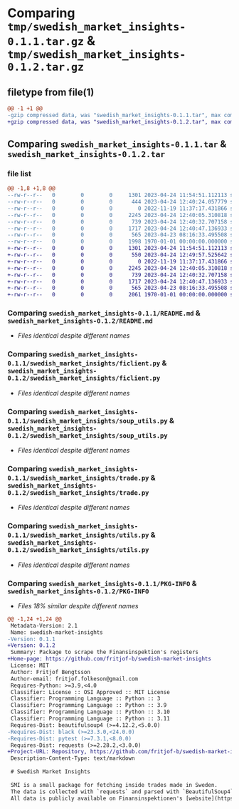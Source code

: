 # Comparing `tmp/swedish_market_insights-0.1.1.tar.gz` & `tmp/swedish_market_insights-0.1.2.tar.gz`

## filetype from file(1)

```diff
@@ -1 +1 @@
-gzip compressed data, was "swedish_market_insights-0.1.1.tar", max compression
+gzip compressed data, was "swedish_market_insights-0.1.2.tar", max compression
```

## Comparing `swedish_market_insights-0.1.1.tar` & `swedish_market_insights-0.1.2.tar`

### file list

```diff
@@ -1,8 +1,8 @@
--rw-r--r--   0        0        0     1301 2023-04-24 11:54:51.112113 swedish_market_insights-0.1.1/README.md
--rw-r--r--   0        0        0      444 2023-04-24 12:40:24.057779 swedish_market_insights-0.1.1/pyproject.toml
--rw-r--r--   0        0        0        0 2022-11-19 11:37:17.431866 swedish_market_insights-0.1.1/swedish_market_insights/__init__.py
--rw-r--r--   0        0        0     2245 2023-04-24 12:40:05.310818 swedish_market_insights-0.1.1/swedish_market_insights/ficlient.py
--rw-r--r--   0        0        0      739 2023-04-24 12:40:32.707158 swedish_market_insights-0.1.1/swedish_market_insights/soup_utils.py
--rw-r--r--   0        0        0     1717 2023-04-24 12:40:47.136933 swedish_market_insights-0.1.1/swedish_market_insights/trade.py
--rw-r--r--   0        0        0      565 2023-04-23 08:16:33.495508 swedish_market_insights-0.1.1/swedish_market_insights/utils.py
--rw-r--r--   0        0        0     1998 1970-01-01 00:00:00.000000 swedish_market_insights-0.1.1/PKG-INFO
+-rw-r--r--   0        0        0     1301 2023-04-24 11:54:51.112113 swedish_market_insights-0.1.2/README.md
+-rw-r--r--   0        0        0      550 2023-04-24 12:49:57.525642 swedish_market_insights-0.1.2/pyproject.toml
+-rw-r--r--   0        0        0        0 2022-11-19 11:37:17.431866 swedish_market_insights-0.1.2/swedish_market_insights/__init__.py
+-rw-r--r--   0        0        0     2245 2023-04-24 12:40:05.310818 swedish_market_insights-0.1.2/swedish_market_insights/ficlient.py
+-rw-r--r--   0        0        0      739 2023-04-24 12:40:32.707158 swedish_market_insights-0.1.2/swedish_market_insights/soup_utils.py
+-rw-r--r--   0        0        0     1717 2023-04-24 12:40:47.136933 swedish_market_insights-0.1.2/swedish_market_insights/trade.py
+-rw-r--r--   0        0        0      565 2023-04-23 08:16:33.495508 swedish_market_insights-0.1.2/swedish_market_insights/utils.py
+-rw-r--r--   0        0        0     2061 1970-01-01 00:00:00.000000 swedish_market_insights-0.1.2/PKG-INFO
```

### Comparing `swedish_market_insights-0.1.1/README.md` & `swedish_market_insights-0.1.2/README.md`

 * *Files identical despite different names*

### Comparing `swedish_market_insights-0.1.1/swedish_market_insights/ficlient.py` & `swedish_market_insights-0.1.2/swedish_market_insights/ficlient.py`

 * *Files identical despite different names*

### Comparing `swedish_market_insights-0.1.1/swedish_market_insights/soup_utils.py` & `swedish_market_insights-0.1.2/swedish_market_insights/soup_utils.py`

 * *Files identical despite different names*

### Comparing `swedish_market_insights-0.1.1/swedish_market_insights/trade.py` & `swedish_market_insights-0.1.2/swedish_market_insights/trade.py`

 * *Files identical despite different names*

### Comparing `swedish_market_insights-0.1.1/swedish_market_insights/utils.py` & `swedish_market_insights-0.1.2/swedish_market_insights/utils.py`

 * *Files identical despite different names*

### Comparing `swedish_market_insights-0.1.1/PKG-INFO` & `swedish_market_insights-0.1.2/PKG-INFO`

 * *Files 18% similar despite different names*

```diff
@@ -1,24 +1,24 @@
 Metadata-Version: 2.1
 Name: swedish-market-insights
-Version: 0.1.1
+Version: 0.1.2
 Summary: Package to scrape the Finansinspektion's registers
+Home-page: https://github.com/fritjof-b/swedish-market-insights
 License: MIT
 Author: Fritjof Bengtsson
 Author-email: fritjof.folkeson@gmail.com
 Requires-Python: >=3.9,<4.0
 Classifier: License :: OSI Approved :: MIT License
 Classifier: Programming Language :: Python :: 3
 Classifier: Programming Language :: Python :: 3.9
 Classifier: Programming Language :: Python :: 3.10
 Classifier: Programming Language :: Python :: 3.11
 Requires-Dist: beautifulsoup4 (>=4.12.2,<5.0.0)
-Requires-Dist: black (>=23.3.0,<24.0.0)
-Requires-Dist: pytest (>=7.3.1,<8.0.0)
 Requires-Dist: requests (>=2.28.2,<3.0.0)
+Project-URL: Repository, https://github.com/fritjof-b/swedish-market-insights
 Description-Content-Type: text/markdown
 
 # Swedish Market Insights
 
 SMI is a small package for fetching inside trades made in Sweden.
 The data is collected with `requests` and parsed with `BeautifulSoup4`.
 All data is publicly available on Finansinspektionen's [website](https://fi.se/).
```

